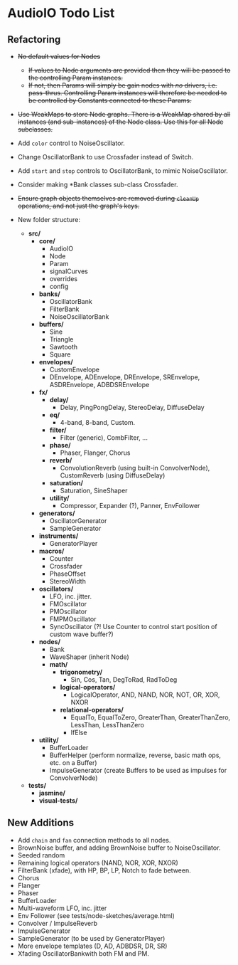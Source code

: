 AudioIO Todo List
=================

Refactoring
-----------
* ~~No default values for Nodes~~
	* ~~If values to Node arguments are provided then they will be passed to the controlling Param instances.~~
	* ~~If not, then Params will simply be gain nodes with _no_ drivers, i.e. pass-thrus. Controlling Param instances will therefore be needed to be controlled by Constants connected to these Params.~~

* ~~Use WeakMaps to store Node graphs. There is a WeakMap shared by all instances (and sub-instances) of the Node class. Use this for all Node subclasses.~~

* Add `color` control to NoiseOscillator.

* Change OscillatorBank to use Crossfader instead of Switch.

* Add `start` and `stop` controls to OscillatorBank, to mimic NoiseOscillator.

* Consider making *Bank classes sub-class Crossfader.

* ~~Ensure graph objects themselves are removed during `cleanUp` operations, and not just the graph's keys.~~

* New folder structure:
	* **src/**
		* **core/**
			* AudioIO
			* Node
			* Param
			* signalCurves
			* overrides
			* config
		* **banks/**
			* OscillatorBank
			* FilterBank
			* NoiseOscillatorBank
		* **buffers/**
			* Sine
			* Triangle
			* Sawtooth
			* Square
		* **envelopes/**
			* CustomEnvelope
			* DEnvelope, ADEnvelope, DREnvelope, SREnvelope, ASDREnvelope, ADBDSREnvelope
		* **fx/**
			* **delay/**
				* Delay, PingPongDelay, StereoDelay, DiffuseDelay
			* **eq/**
				* 4-band, 8-band, Custom.
			* **filter/**
				* Filter (generic), CombFilter, ...
			* **phase/**
				* Phaser, Flanger, Chorus
			* **reverb/**
				* ConvolutionReverb (using built-in ConvolverNode), CustomReverb (using DiffuseDelay)
			* **saturation/**
				* Saturation, SineShaper
			* **utility/**
				* Compressor, Expander (?), Panner, EnvFollower
		* **generators/**
			* OscillatorGenerator
			* SampleGenerator
		* **instruments/**
			* GeneratorPlayer
		* **macros/**
			* Counter
			* Crossfader
			* PhaseOffset
			* StereoWidth
		* **oscillators/**
			* LFO, inc. jitter.
			* FMOscillator
			* PMOscillator
			* FMPMOscillator
			* SyncOscillator (?! Use Counter to control start position of custom wave buffer?)
		* **nodes/**
			* Bank
			* WaveShaper (inherit Node)
			* **math/**
				* **trigonometry/**
					* Sin, Cos, Tan, DegToRad, RadToDeg
				* **logical-operators/**
					* LogicalOperator, AND, NAND, NOR, NOT, OR, XOR, NXOR
				* **relational-operators/**
					* EqualTo, EqualToZero, GreaterThan, GreaterThanZero, LessThan, LessThanZero
					* IfElse
		* **utility/**
			* BufferLoader
			* BufferHelper (perform normalize, reverse, basic math ops, etc. on a Buffer)
			* ImpulseGenerator (create Buffers to be used as impulses for ConvolverNode)
	* **tests/**
		* **jasmine/**
		* **visual-tests/**


New Additions
-------------
* Add `chain` and `fan` connection methods to all nodes.
* BrownNoise buffer, and adding BrownNoise buffer to NoiseOscillator.
* Seeded random
* Remaining logical operators (NAND, NOR, XOR, NXOR)
* FilterBank (xfade), with HP, BP, LP, Notch to fade between.
* Chorus
* Flanger
* Phaser
* BufferLoader
* Multi-waveform LFO, inc. jitter
* Env Follower (see tests/node-sketches/average.html)
* Convolver / ImpulseReverb
* ImpulseGenerator
* SampleGenerator (to be used by GeneratorPlayer)
* More envelope templates (D, AD, ADBDSR, DR, SR)
* Xfading OscillatorBankwith both FM and PM.